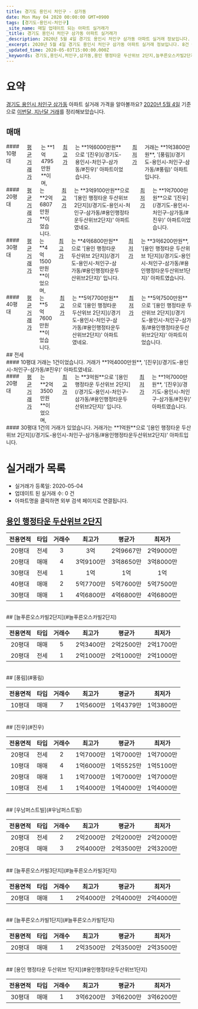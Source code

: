 ```yaml
---
title: 경기도 용인시 처인구 - 삼가동
date: Mon May 04 2020 00:00:00 GMT+0900
tags: [경기도-용인시-처인구]
_site_name: 매일 업데이트 되는 아파트 실거래가
_title: 경기도 용인시 처인구 삼가동 아파트 실거래가
_description: 2020년 5월 4일 경기도 용인시 처인구 삼가동 아파트 실거래 정보입니다. 8건 아파트 정보가 있습니다.
_excerpt: 2020년 5월 4일 경기도 용인시 처인구 삼가동 아파트 실거래 정보입니다. 8건 아파트 정보가 있습니다.
_updated_time: 2020-05-03T15:00:00.000Z
_keywords: 경기도,용인시,처인구,삼가동,용인 행정타운 두산위브 2단지,늘푸른오스카빌2단지,풍림,진우,우남퍼스트빌,늘푸른오스카빌3단지,늘푸른오스카빌1단지,용인 행정타운 두산위브 1단지
---
```





# 요약
<ins>경기도 용인시 처인구 삼가동</ins> 아파트 실거래 가격을 알아볼까요? <ins>2020년 5월 4일</ins> 기준으로 <ins>이번달, 지난달 거래</ins>를 정리해보았습니다.

## 매매
<div class="container">
<div class="six columns" markdown="1">
#### 10평대
<ins>평균 거래가</ins>는 **1억4795만원**이며, <ins>최고가</ins>는 **1억6000만원**으로 '[진우](/경기도-용인시-처인구-삼가동/#진우)' 아파트이었습니다. <ins>최저가</ins> 거래는 **1억3800만원**, '[풍림](/경기도-용인시-처인구-삼가동/#풍림)' 아파트입니다.
</div>
<div class="six columns" markdown="1">
#### 20평대
<ins>평균 거래가</ins>는 **2억6807만원**이었습니다. <ins>최고가</ins>는 **3억9100만원**으로 '[용인 행정타운 두산위브 2단지](/경기도-용인시-처인구-삼가동/#용인행정타운두산위브2단지)' 아파트였네요. <ins>최저가</ins>는 **1억7000만원**으로 '[진우](/경기도-용인시-처인구-삼가동/#진우)' 아파트이었습니다.
</div>
</div>
<div class="container">
<div class="six columns" markdown="1">
#### 30평대
<ins>평균 거래가</ins>는 **4억1500만원**이었으며, <ins>최고가</ins>는 **4억6800만원**으로 '[용인 행정타운 두산위브 2단지](/경기도-용인시-처인구-삼가동/#용인행정타운두산위브2단지)' 입니다. <ins>최저가</ins>는 **3억6200만원**, '[용인 행정타운 두산위브 1단지](/경기도-용인시-처인구-삼가동/#용인행정타운두산위브1단지)' 아파트였습니다.
</div>
<div class="six columns" markdown="1">
#### 40평대
<ins>평균 거래가</ins>는 **5억7600만원**이었습니다. <ins>최고가</ins>는 **5억7700만원**으로 '[용인 행정타운 두산위브 2단지](/경기도-용인시-처인구-삼가동/#용인행정타운두산위브2단지)' 아파트였네요. <ins>최저가</ins>는 **5억7500만원**으로 '[용인 행정타운 두산위브 2단지](/경기도-용인시-처인구-삼가동/#용인행정타운두산위브2단지)' 아파트이었습니다.
</div>
</div>
## 전세
<div class="container">
<div class="six columns" markdown="1">
#### 10평대
거래는 1건이었습니다. 거래가 **1억4000만원**, '[진우](/경기도-용인시-처인구-삼가동/#진우)' 아파트였네요.
</div>
<div class="six columns" markdown="1">
#### 20평대
<ins>평균 거래가</ins>는 **2억3500만원**이었으며, <ins>최고가</ins>는 **3억원**으로 '[용인 행정타운 두산위브 2단지](/경기도-용인시-처인구-삼가동/#용인행정타운두산위브2단지)' 입니다. <ins>최저가</ins>는 **1억7000만원**, '[진우](/경기도-용인시-처인구-삼가동/#진우)' 아파트였습니다.
</div>
</div>
<div class="container">
<div class="twelve columns" markdown="1">
#### 30평대
1건의 거래가 있었습니다. 거래가는 **1억원**으로 '[용인 행정타운 두산위브 2단지](/경기도-용인시-처인구-삼가동/#용인행정타운두산위브2단지)' 아파트입니다.
</div>
</div>



# 실거래가 목록
- 실거래가 등록일: 2020-05-04
- 업데이트 된 실거래 수: 0 건
- 아파트명을 클릭하면 외부 검색 페이지로 연결됩니다.

## [용인 행정타운 두산위브 2단지](#용인행정타운두산위브2단지)

|전용면적|타입|거래수|최고가|평균가|최저가|
|:---:|:---:|:---:|:---:|:---:|:---:|
|20평대|<span class="deal-type-2">전세</span>|3|3억|2억9667만|2억9000만|
|20평대|<span class="deal-type-1">매매</span>|4|3억9100만|3억8650만|3억8000만|
|30평대|<span class="deal-type-2">전세</span>|1|1억|1억|1억|
|40평대|<span class="deal-type-1">매매</span>|2|5억7700만|5억7600만|5억7500만|
|30평대|<span class="deal-type-1">매매</span>|1|4억6800만|4억6800만|4억6800만|

<br/>
## [늘푸른오스카빌2단지](#늘푸른오스카빌2단지)

|전용면적|타입|거래수|최고가|평균가|최저가|
|:---:|:---:|:---:|:---:|:---:|:---:|
|20평대|<span class="deal-type-1">매매</span>|5|2억3400만|2억2500만|2억1700만|
|20평대|<span class="deal-type-2">전세</span>|1|2억1000만|2억1000만|2억1000만|

<br/>
## [풍림](#풍림)

|전용면적|타입|거래수|최고가|평균가|최저가|
|:---:|:---:|:---:|:---:|:---:|:---:|
|10평대|<span class="deal-type-1">매매</span>|7|1억5600만|1억4379만|1억3800만|

<br/>
## [진우](#진우)

|전용면적|타입|거래수|최고가|평균가|최저가|
|:---:|:---:|:---:|:---:|:---:|:---:|
|20평대|<span class="deal-type-2">전세</span>|2|1억7000만|1억7000만|1억7000만|
|10평대|<span class="deal-type-1">매매</span>|4|1억6000만|1억5525만|1억5100만|
|20평대|<span class="deal-type-1">매매</span>|1|1억7000만|1억7000만|1억7000만|
|10평대|<span class="deal-type-2">전세</span>|1|1억4000만|1억4000만|1억4000만|

<br/>
## [우남퍼스트빌](#우남퍼스트빌)

|전용면적|타입|거래수|최고가|평균가|최저가|
|:---:|:---:|:---:|:---:|:---:|:---:|
|20평대|<span class="deal-type-2">전세</span>|2|2억2000만|2억2000만|2억2000만|
|20평대|<span class="deal-type-1">매매</span>|3|2억4000만|2억3500만|2억3200만|

<br/>
## [늘푸른오스카빌3단지](#늘푸른오스카빌3단지)

|전용면적|타입|거래수|최고가|평균가|최저가|
|:---:|:---:|:---:|:---:|:---:|:---:|
|20평대|<span class="deal-type-1">매매</span>|1|2억4000만|2억4000만|2억4000만|

<br/>
## [늘푸른오스카빌1단지](#늘푸른오스카빌1단지)

|전용면적|타입|거래수|최고가|평균가|최저가|
|:---:|:---:|:---:|:---:|:---:|:---:|
|20평대|<span class="deal-type-1">매매</span>|1|2억3500만|2억3500만|2억3500만|

<br/>
## [용인 행정타운 두산위브 1단지](#용인행정타운두산위브1단지)

|전용면적|타입|거래수|최고가|평균가|최저가|
|:---:|:---:|:---:|:---:|:---:|:---:|
|30평대|<span class="deal-type-1">매매</span>|1|3억6200만|3억6200만|3억6200만|

<br/>



